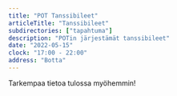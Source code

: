 ```yaml
---
title: "POT Tanssibileet"
articleTitle: "Tanssibileet"
subdirectories: ["tapahtuma"]
description: "POTin järjestämät tanssibileet"
date: "2022-05-15"
clock: "17:00 - 22:00"
address: "Botta"
---
```


Tarkempaa tietoa tulossa myöhemmin!
